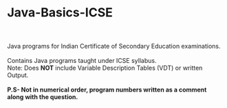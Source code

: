 # Java-Basics-ICSE
<br>
<br>
Java programs for Indian Certificate of Secondary Education examinations.
<br>
<br>
Contains Java programs taught under ICSE syllabus.
<br>
Note:
Does <b>NOT</b> include Variable Description Tables (VDT) or written Output.
<br>
<br>
<b>P.S- Not in numerical order, program numbers written as a comment along with the question.</b>
